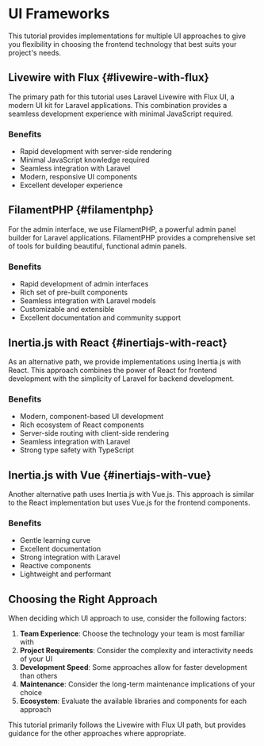 # UI Frameworks

This tutorial provides implementations for multiple UI approaches to give you flexibility in choosing the frontend technology that best suits your project's needs.

## Livewire with Flux {#livewire-with-flux}

The primary path for this tutorial uses Laravel Livewire with Flux UI, a modern UI kit for Laravel applications. This combination provides a seamless development experience with minimal JavaScript required.

### Benefits

- Rapid development with server-side rendering
- Minimal JavaScript knowledge required
- Seamless integration with Laravel
- Modern, responsive UI components
- Excellent developer experience

## FilamentPHP {#filamentphp}

For the admin interface, we use FilamentPHP, a powerful admin panel builder for Laravel applications. FilamentPHP provides a comprehensive set of tools for building beautiful, functional admin panels.

### Benefits

- Rapid development of admin interfaces
- Rich set of pre-built components
- Seamless integration with Laravel models
- Customizable and extensible
- Excellent documentation and community support

## Inertia.js with React {#inertiajs-with-react}

As an alternative path, we provide implementations using Inertia.js with React. This approach combines the power of React for frontend development with the simplicity of Laravel for backend development.

### Benefits

- Modern, component-based UI development
- Rich ecosystem of React components
- Server-side routing with client-side rendering
- Seamless integration with Laravel
- Strong type safety with TypeScript

## Inertia.js with Vue {#inertiajs-with-vue}

Another alternative path uses Inertia.js with Vue.js. This approach is similar to the React implementation but uses Vue.js for the frontend components.

### Benefits

- Gentle learning curve
- Excellent documentation
- Strong integration with Laravel
- Reactive components
- Lightweight and performant

## Choosing the Right Approach

When deciding which UI approach to use, consider the following factors:

1. **Team Experience**: Choose the technology your team is most familiar with
2. **Project Requirements**: Consider the complexity and interactivity needs of your UI
3. **Development Speed**: Some approaches allow for faster development than others
4. **Maintenance**: Consider the long-term maintenance implications of your choice
5. **Ecosystem**: Evaluate the available libraries and components for each approach

This tutorial primarily follows the Livewire with Flux UI path, but provides guidance for the other approaches where appropriate.
